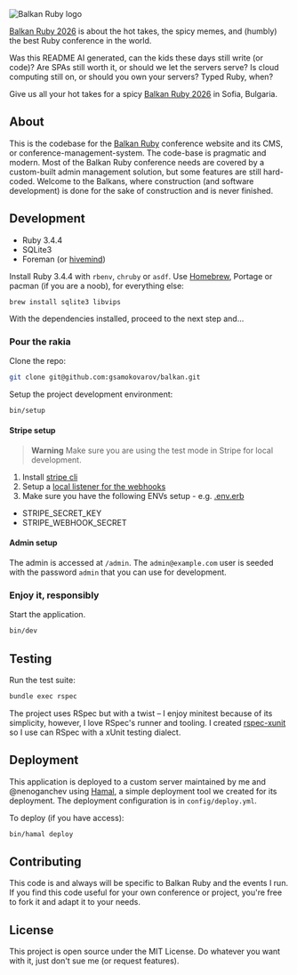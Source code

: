 <img alt="Balkan Ruby logo" src="https://2018.balkanruby.com/static/assets/balkanruby-logo.svg">

[Balkan Ruby 2026](https://balkanruby.com) is about the hot takes, the spicy
memes, and (humbly) the best Ruby conference in the world.

Was this README AI generated, can the kids these days still write (or code)?
Are SPAs still worth it, or should we let the servers serve? Is cloud computing
still on, or should you own your servers? Typed Ruby, when?

Give us all your hot takes for a spicy [Balkan Ruby 2026](https://balkanruby.com)
in Sofia, Bulgaria.

## About

This is the codebase for the [Balkan Ruby](https://balkanruby) conference
website and its CMS, or conference-management-system. The code-base is
pragmatic and modern. Most of the Balkan Ruby conference needs are covered by a
custom-built admin management solution, but some features are still hard-coded.
Welcome to the Balkans, where construction (and software development) is done
for the sake of construction and is never finished.

## Development

- Ruby 3.4.4
- SQLite3
- Foreman (or [hivemind](https://github.com/DarthSim/hivemind))

Install Ruby 3.4.4 with `rbenv`, `chruby` or `asdf`. Use
[Homebrew](https://brew.sh), Portage or pacman (if you are a noob), for
everything else:

```
brew install sqlite3 libvips
```

With the dependencies installed, proceed to the next step and...

### Pour the rakia

Clone the repo:

```sh
git clone git@github.com:gsamokovarov/balkan.git
```

Setup the project development environment:

```sh
bin/setup
```

#### Stripe setup

> **Warning**
> Make sure you are using the test mode in Stripe for local development.

1. Install [stripe cli](https://stripe.com/docs/stripe-cli)
2. Setup a [local listener for the webhooks](https://stripe.com/docs/development/dashboard/local-listener)
3. Make sure you have the following ENVs setup - e.g. [.env.erb](./.env.erb)

- STRIPE_SECRET_KEY
- STRIPE_WEBHOOK_SECRET

#### Admin setup

The admin is accessed at `/admin`. The `admin@example.com` user is seeded with
the password `admin` that you can use for development.

### Enjoy it, responsibly

Start the application.

```sh
bin/dev
```

## Testing

Run the test suite:

```sh
bundle exec rspec
```

The project uses RSpec but with a twist – I enjoy minitest because of its
simplicity, however, I love RSpec's runner and tooling. I created [rspec-xunit](https://github.com/gsamokovarov/rspec-xunit)
so I use can RSpec with a xUnit testing dialect.

## Deployment

This application is deployed to a custom server maintained by me and @nenoganchev using
[Hamal](https://github.com/gsamokovarov/hamal), a simple deployment tool we
created for its deployment. The deployment configuration is in `config/deploy.yml`.

To deploy (if you have access):

```sh
bin/hamal deploy
```

## Contributing

This code is and always will be specific to Balkan Ruby and the events I run.
If you find this code useful for your own conference or project, you're free to
fork it and adapt it to your needs.

## License

This project is open source under the MIT License. Do whatever you want with
it, just don't sue me (or request features).
